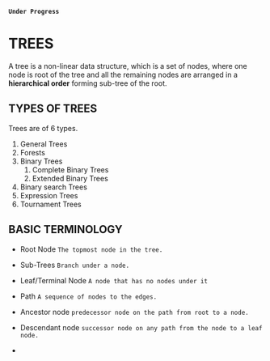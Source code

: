 **`Under Progress`**

# TREES
A tree is a non-linear data structure, which is a set of nodes, where one node 
is root of the tree and all the remaining nodes are arranged in a **hierarchical 
order** forming sub-tree of the root.

## TYPES OF TREES
Trees are of 6 types.

  1. General Trees
  2. Forests
  3. Binary Trees
        1. Complete Binary Trees
        2. Extended Binary Trees
  4. Binary search Trees
  5. Expression Trees
  6. Tournament Trees

## BASIC TERMINOLOGY

  - Root Node
    `The topmost node in the tree.`

  - Sub-Trees
    `Branch under a node.`

  - Leaf/Terminal Node
    `A node that has no nodes under it`

  - Path
    `A sequence of nodes to the edges.`

  - Ancestor node
    `predecessor node on the path from root to a node.`

  - Descendant node 
    `successor node on any path from the node to a leaf node.`

  - 